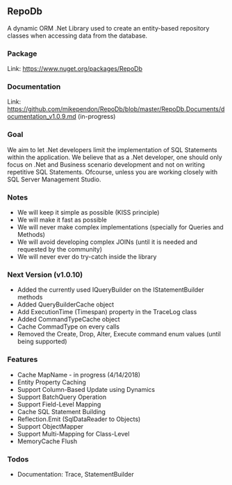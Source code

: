 ## RepoDb

A dynamic ORM .Net Library used to create an entity-based repository classes when accessing data from the database.

### Package
Link: https://www.nuget.org/packages/RepoDb

### Documentation
Link: https://github.com/mikependon/RepoDb/blob/master/RepoDb.Documents/documentation_v1.0.9.md (in-progress)

### Goal

We aim to let .Net developers limit the implementation of SQL Statements within the application. We believe that as a .Net developer, one should only focus on .Net and Business scenario development and not on writing repetitive SQL Statements. Ofcourse, unless you are working closely with SQL Server Management Studio.

### Notes

 - We will keep it simple as possible (KISS principle)
 - We will make it fast as possible
 - We will never make complex implementations (specially for Queries and Methods)
 - We will avoid developing complex JOINs (until it is needed and requested by the community)
 - We will never ever do try-catch inside the library
 
### Next Version (v1.0.10)

 - Added the currently used IQueryBuilder on the IStatementBuilder methods
 - Added QueryBuilderCache object
 - Add ExecutionTime (Timespan) property in the TraceLog class
 - Added CommandTypeCache object
 - Cache CommadType on every calls
 - Removed the Create, Drop, Alter, Execute command enum values (until being supported)
 
### Features

 - Cache MapName - in progress (4/14/2018)
 - Entity Property Caching
 - Support Column-Based Update using Dynamics
 - Support BatchQuery Operation
 - Support Field-Level Mapping
 - Cache SQL Statement Building
 - Reflection.Emit (SqlDataReader to Objects)
 - Support ObjectMapper
 - Support Multi-Mapping for Class-Level
 - MemoryCache Flush
 
### Todos

 - Documentation: Trace, StatementBuilder
